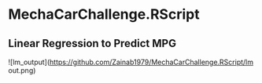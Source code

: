 # MechaCarChallenge.RScript
## Linear Regression to Predict MPG

![lm_output](https://github.com/Zainab1979/MechaCarChallenge.RScript/lm out.png) 

